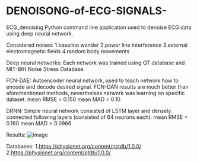 # DENOISONG-of-ECG-SIGNALS-
ECG_denoising
Python command line application used to denoise ECG data using  deep neural network.



Considered noises:
1.baseline wander
2.power line interference
3.external electromagnetic fields
4.random body movements




Deep neural networks:
Each network was trained using QT database and MIT-BIH Noise Stress Database.

FCN-DAE:
Autoencoder neural network, used to teach network how to encode and decode desired signal. FCN-DAN results are much better than aforementioned methods, nevertheless network was learning on specific dataset.
mean RMSE = 0.150
mean MAD = 0.10

DRNN:
Simple neural network consisted of LSTM layer and densely connected following layers (consisted of 64 neurons each).
mean RMSE = 0.160
mean MAD = 0.0966


Results:
![image](https://github.com/user-attachments/assets/24dc90cc-0f0f-4537-878d-c7b06eae2c18)






Databases:
1.https://physionet.org/content/nstdb/1.0.0/
2.https://physionet.org/content/qtdb/1.0.0/



